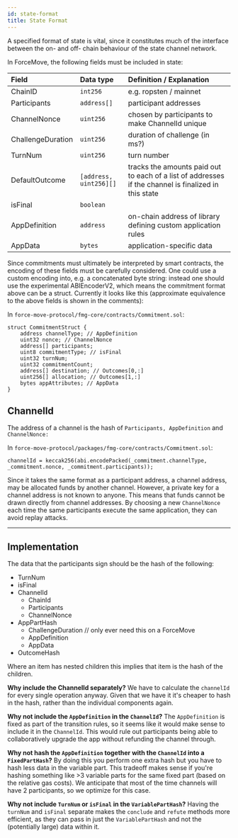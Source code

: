 ```yaml
---
id: state-format
title: State Format
---
```


A specified format of state is vital, since it constitutes much of the interface between the on- and off- chain behaviour of the state channel network.

In ForceMove, the following fields must be included in state:

| **Field**         | **Data type**          | **Definition / Explanation**                                                                         |
| :---------------- | :--------------------- | :--------------------------------------------------------------------------------------------------- |
| ChainID           | `int256`               | e.g. ropsten / mainnet                                                                               |
| Participants      | `address[]`            | participant addresses                                                                                |
| ChannelNonce      | `uint256`              | chosen by participants to make ChannelId unique                                                      |
| ChallengeDuration | `uint256`              | duration of challenge (in ms?)                                                                       |
| TurnNum           | `uint256`              | turn number                                                                                          |
| DefaultOutcome    | `[address, uint256][]` | tracks the amounts paid out to each of a list of addresses if the channel is finalized in this state |
| isFinal           | `boolean`              |                                                                                                      |
| AppDefinition     | `address`              | on-chain address of library defining custom application rules                                        |
| AppData           | `bytes`                | application-specific data                                                                            |

Since commitments must ultimately be interpreted by smart contracts, the encoding of these fields must be carefully considered. One could use a custom encoding into, e.g. a concatenated byte string: instead one should use the experimental ABIEncoderV2, which means the commitment format above can be a struct. Currently it looks like this \(approximate equivalence to the above fields is shown in the comments\):

In `force-move-protocol/fmg-core/contracts/Commitment.sol`:

```solidity
struct CommitmentStruct {
    address channelType; // AppDefinition
    uint32 nonce; // ChannelNonce
    address[] participants;
    uint8 commitmentType; // isFinal
    uint32 turnNum;
    uint32 commitmentCount;
    address[] destination; // Outcomes[0,:]
    uint256[] allocation; // Outcomes[1,:]
    bytes appAttributes; // AppData
}
```

## ChannelId

The address of a channel is the hash of `Participants, AppDefinition` and `ChannelNonce:`

In `force-move-protocol/packages/fmg-core/contracts/Commitment.sol`:

```solidity
channelId = keccak256(abi.encodePacked(_commitment.channelType, _commitment.nonce, _commitment.participants));
```

Since it takes the same format as a participant address, a channel address, may be allocated funds by another channel. However, a private key for a channel address is not known to anyone. This means that funds cannot be drawn directly from channel addresses. By choosing a new `ChannelNonce` each time the same participants execute the same application, they can avoid replay attacks.

---

## Implementation

The data that the participants sign should be the hash of the following:

- TurnNum
- isFinal
- ChannelId
  - ChainId
  - Participants
  - ChannelNonce
- AppPartHash
  - ChallengeDuration // only ever need this on a ForceMove
  - AppDefinition
  - AppData
- OutcomeHash

Where an item has nested children this implies that item is the hash of the children.

**Why include the ChannelId separately?** We have to calculate the `channelId` for every single operation anyway. Given that we have it it's cheaper to hash in the hash, rather than the individual components again.

**Why not include the `AppDefinition` in the `ChannelId`?** The `AppDefinition` is fixed as part of the transition rules, so it seems like it would make sense to include it in the `ChannelId`. This would rule out participants being able to collaboratively upgrade the app without refunding the channel through.

**Why not hash the `AppDefinition` together with the `ChannelId` into a `FixedPartHash`?** By doing this you perform one extra hash but you have to hash less data in the variable part. This tradeoff makes sense if you're hashing something like >3 variable parts for the same fixed part (based on the relative gas costs). We anticipate that most of the time channels will have 2 participants, so we optimize for this case.

**Why not include `TurnNum` or `isFinal` in the `VariablePartHash`?** Having the `turnNum` and `isFinal` separate makes the `conclude` and `refute` methods more efficient, as they can pass in just the `VariablePartHash` and not the (potentially large) data within it.
